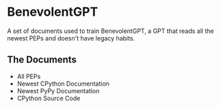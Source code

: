 # BenevolentGPT
A set of documents used to train BenevolentGPT, a GPT that reads all the newest PEPs and doesn't have legacy habits.

## The Documents
- All PEPs
- Newest CPython Documentation
- Newest PyPy Documentation
- CPython Source Code
